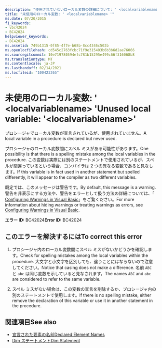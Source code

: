 ```yaml
---
description: "使用されていないローカル変数の詳細について: ' <localvariablename> '"
title: "未使用のローカル変数: ' <localvariablename> '"
ms.date: 07/20/2015
f1_keywords:
- vbc42024
- BC42024
helpviewer_keywords:
- BC42024
ms.assetid: 749b1315-0f85-4f7e-b68b-8cc4346c502b
ms.openlocfilehash: cd545c2763fcbc71f9e315403b6b3b6d2ae76066
ms.sourcegitcommit: 10e719780594efc781b15295e499c66f316068b8
ms.translationtype: MT
ms.contentlocale: ja-JP
ms.lasthandoff: 02/14/2021
ms.locfileid: "100423265"
---
```

# <a name="unused-local-variable-localvariablename"></a><span data-ttu-id="70a5e-103">未使用のローカル変数: ' \<localvariablename> '</span><span class="sxs-lookup"><span data-stu-id="70a5e-103">Unused local variable: '\<localvariablename>'</span></span>

<span data-ttu-id="70a5e-104">プロシージャでローカル変数が宣言されているが、使用されていません。</span><span class="sxs-lookup"><span data-stu-id="70a5e-104">A local variable in a procedure is declared but never used.</span></span>  
  
 <span data-ttu-id="70a5e-105">プロシージャのローカル変数間にスペル ミスがある可能性があります。</span><span class="sxs-lookup"><span data-stu-id="70a5e-105">One possibility is that there is a spelling mistake among the local variables in the procedure.</span></span> <span data-ttu-id="70a5e-106">この変数は実際には別のステートメントで使用されているが、スペルが間違っているという場合、コンパイラは 2 つの異なる変数であると見なします。</span><span class="sxs-lookup"><span data-stu-id="70a5e-106">If this variable is in fact used in another statement but spelled differently, it will appear to the compiler as two different variables.</span></span>  
  
 <span data-ttu-id="70a5e-107">既定では、このメッセージは警告です。</span><span class="sxs-lookup"><span data-stu-id="70a5e-107">By default, this message is a warning.</span></span> <span data-ttu-id="70a5e-108">警告を非表示にする方法や、警告をエラーとして扱う方法の詳細については、「 [Configuring Warnings in Visual Basic](/visualstudio/ide/configuring-warnings-in-visual-basic)」をご覧ください。</span><span class="sxs-lookup"><span data-stu-id="70a5e-108">For more information about hiding warnings or treating warnings as errors, see [Configuring Warnings in Visual Basic](/visualstudio/ide/configuring-warnings-in-visual-basic).</span></span>  
  
 <span data-ttu-id="70a5e-109">**エラー ID:** BC42024</span><span class="sxs-lookup"><span data-stu-id="70a5e-109">**Error ID:** BC42024</span></span>  
  
## <a name="to-correct-this-error"></a><span data-ttu-id="70a5e-110">このエラーを解決するには</span><span class="sxs-lookup"><span data-stu-id="70a5e-110">To correct this error</span></span>  
  
1. <span data-ttu-id="70a5e-111">プロシージャ内のローカル変数間にスペル ミスがないかどうかを確認します。</span><span class="sxs-lookup"><span data-stu-id="70a5e-111">Check for spelling mistakes among the local variables within the procedure.</span></span> <span data-ttu-id="70a5e-112">大文字と小文字を区別しても、違うことにはならないので注意してください。</span><span class="sxs-lookup"><span data-stu-id="70a5e-112">Notice that casing does not make a difference.</span></span> <span data-ttu-id="70a5e-113">名前 `ABC` と `abc` は同じ変数を示していると見なされます。</span><span class="sxs-lookup"><span data-stu-id="70a5e-113">The names `ABC` and `abc` are considered to refer to the same variable.</span></span>  
  
2. <span data-ttu-id="70a5e-114">スペル ミスがない場合は、この変数の宣言を削除するか、プロシージャ内の別のステートメントで使用します。</span><span class="sxs-lookup"><span data-stu-id="70a5e-114">If there is no spelling mistake, either remove the declaration of this variable or use it in another statement in the procedure.</span></span>  
  
## <a name="see-also"></a><span data-ttu-id="70a5e-115">関連項目</span><span class="sxs-lookup"><span data-stu-id="70a5e-115">See also</span></span>

- [<span data-ttu-id="70a5e-116">宣言された要素の名前</span><span class="sxs-lookup"><span data-stu-id="70a5e-116">Declared Element Names</span></span>](../programming-guide/language-features/declared-elements/declared-element-names.md)
- [<span data-ttu-id="70a5e-117">Dim ステートメント</span><span class="sxs-lookup"><span data-stu-id="70a5e-117">Dim Statement</span></span>](../language-reference/statements/dim-statement.md)
